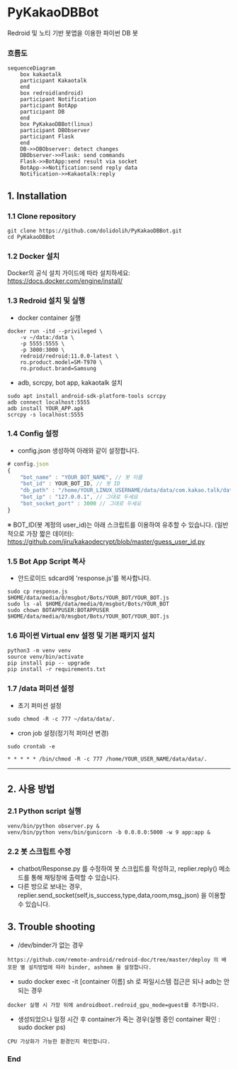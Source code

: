 # PyKakaoDBBot
Redroid 및 노티 기반 봇앱을 이용한 파이썬 DB 봇

### 흐름도
```mermaid
sequenceDiagram
    box kakaotalk
    participant Kakaotalk
    end
    box redroid(android)
    participant Notification
    participant BotApp
    participant DB
    end
    box PyKakaoDBBot(linux)
    participant DBObserver
    participant Flask
    end
    DB->>DBObserver: detect changes
    DBObserver->>Flask: send commands
    Flask->>BotApp:send result via socket
    BotApp->>Notification:send reply data
    Notification->>Kakaotalk:reply
```

## 1. Installation
### 1.1 Clone repository
```shell
git clone https://github.com/dolidolih/PyKakaoDBBot.git
cd PyKakaoDBBot
```

### 1.2 Docker 설치
Docker의 공식 설치 가이드에 따라 설치하세요:
https://docs.docker.com/engine/install/

### 1.3 Redroid 설치 및 실행
- docker container 실행
```shell
docker run -itd --privileged \
    -v ~/data:/data \
    -p 5555:5555 \
    -p 3000:3000 \
    redroid/redroid:11.0.0-latest \
    ro.product.model=SM-T970 \
    ro.product.brand=Samsung
```
- adb, scrcpy, bot app, kakaotalk 설치
```shell
sudo apt install android-sdk-platform-tools scrcpy
adb connect localhost:5555
adb install YOUR_APP.apk
scrcpy -s localhost:5555
```

### 1.4 Config 설정
- config.json 생성하여 아래와 같이 설정합니다.
```javascript
# config.json
{
    "bot_name" : "YOUR_BOT_NAME", // 봇 이름
    "bot_id" : YOUR_BOT_ID, // 봇 ID
    "db_path" : "/home/YOUR_LINUX_USERNAME/data/data/com.kakao.talk/databases", // 리눅스 username 반영
    "bot_ip" : "127.0.0.1", // 그대로 두세요
    "bot_socket_port" : 3000 // 그대로 두세요
}
```
※ BOT_ID(봇 계정의 user_id)는 아래 스크립트를 이용하여 유추할 수 있습니다. (일반적으로 가장 짧은 데이터):
https://github.com/jiru/kakaodecrypt/blob/master/guess_user_id.py

### 1.5 Bot App Script 복사
- 안드로이드 sdcard에 'response.js'를 복사합니다.
```shell
sudo cp response.js $HOME/data/media/0/msgbot/Bots/YOUR_BOT/YOUR_BOT.js
sudo ls -al $HOME/data/media/0/msgbot/Bots/YOUR_BOT
sudo chown BOTAPPUSER:BOTAPPUSER $HOME/data/media/0/msgbot/Bots/YOUR_BOT/YOUR_BOT.js
```

### 1.6 파이썬 Virtual env 설정 및 기본 패키지 설치
```shell
python3 -m venv venv
source venv/bin/activate
pip install pip -- upgrade
pip install -r requirements.txt
```
### 1.7 /data 퍼미션 설정
- 초기 퍼미션 설정
```shell
sudo chmod -R -c 777 ~/data/data/.
```
- cron job 설정(정기적 퍼미션 변경)
```shell
sudo crontab -e

* * * * * /bin/chmod -R -c 777 /home/YOUR_USER_NAME/data/data/.
```
----
## 2. 사용 방법
### 2.1 Python script 실행
```shell
venv/bin/python observer.py &
venv/bin/python venv/bin/gunicorn -b 0.0.0.0:5000 -w 9 app:app &
```

### 2.2 봇 스크립트 수정
- chatbot/Response.py 를 수정하여 봇 스크립트를 작성하고, replier.reply() 메소드를 통해 채팅창에 출력할 수 있습니다.
- 다른 방으로 보내는 경우, replier.send_socket(self,is_success,type,data,room,msg_json) 을 이용할 수 있습니다.


## 3. Trouble shooting
- /dev/binder가 없는 경우
```shell
https://github.com/remote-android/redroid-doc/tree/master/deploy 의 배포판 별 설치방법에 따라 binder, ashmem 을 설정합니다.
```
- sudo docker exec -it [container 이름] sh 로 파일시스템 접근은 되나 adb는 안되는 경우
```shell
docker 실행 시 가장 뒤에 androidboot.redroid_gpu_mode=guest를 추가합니다.
```
- 생성되었으나 일정 시간 후 container가 죽는 경우(실행 중인 container 확인 : sudo docker ps)
```shell
CPU 가상화가 가능한 환경인지 확인합니다.
```
### End